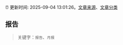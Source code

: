 :alarm_clock: 更新时间: 2025-09-04 13:01:26。[文章来源](/README.md)、[文章分类](/TAGS.md)

## 报告


> 关键字：`报告`、`月报`



